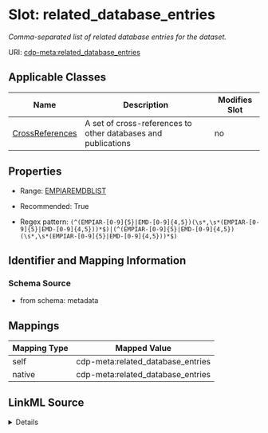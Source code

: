 

# Slot: related_database_entries


_Comma-separated list of related database entries for the dataset._



URI: [cdp-meta:related_database_entries](metadatarelated_database_entries)



<!-- no inheritance hierarchy -->





## Applicable Classes

| Name | Description | Modifies Slot |
| --- | --- | --- |
| [CrossReferences](CrossReferences.md) | A set of cross-references to other databases and publications |  no  |







## Properties

* Range: [EMPIAREMDBLIST](EMPIAREMDBLIST.md)

* Recommended: True

* Regex pattern: `(^(EMPIAR-[0-9]{5}|EMD-[0-9]{4,5})(\s*,\s*(EMPIAR-[0-9]{5}|EMD-[0-9]{4,5}))*$)|(^(EMPIAR-[0-9]{5}|EMD-[0-9]{4,5})(\s*,\s*(EMPIAR-[0-9]{5}|EMD-[0-9]{4,5}))*$)`





## Identifier and Mapping Information







### Schema Source


* from schema: metadata




## Mappings

| Mapping Type | Mapped Value |
| ---  | ---  |
| self | cdp-meta:related_database_entries |
| native | cdp-meta:related_database_entries |




## LinkML Source

<details>
```yaml
name: related_database_entries
description: Comma-separated list of related database entries for the dataset.
from_schema: metadata
rank: 1000
alias: related_database_entries
owner: CrossReferences
domain_of:
- CrossReferences
range: EMPIAR_EMDB_LIST
recommended: true
inlined: true
inlined_as_list: true
pattern: (^(EMPIAR-[0-9]{5}|EMD-[0-9]{4,5})(\s*,\s*(EMPIAR-[0-9]{5}|EMD-[0-9]{4,5}))*$)|(^(EMPIAR-[0-9]{5}|EMD-[0-9]{4,5})(\s*,\s*(EMPIAR-[0-9]{5}|EMD-[0-9]{4,5}))*$)

```
</details>